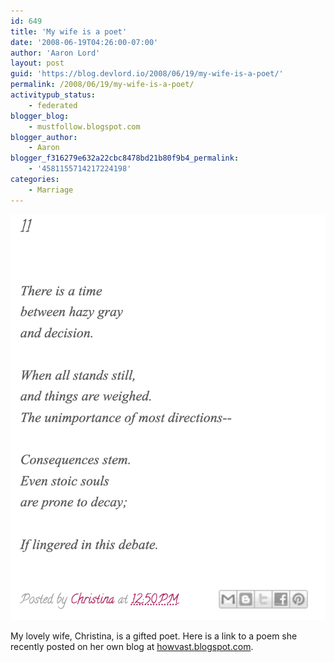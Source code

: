 ```yaml
---
id: 649
title: 'My wife is a poet'
date: '2008-06-19T04:26:00-07:00'
author: 'Aaron Lord'
layout: post
guid: 'https://blog.devlord.io/2008/06/19/my-wife-is-a-poet/'
permalink: /2008/06/19/my-wife-is-a-poet/
activitypub_status:
    - federated
blogger_blog:
    - mustfollow.blogspot.com
blogger_author:
    - Aaron
blogger_f316279e632a22cbc8478bd21b80f9b4_permalink:
    - '4581155714217224198'
categories:
    - Marriage
---
```


![screenshot of poem for posterity](/assets/img/2008/06/poem-11.png)

My lovely wife, Christina, is a gifted poet.  Here is a link to a poem she recently posted on her own blog at <a href="http://howvast.blogspot.com/2008/06/11.html">howvast.blogspot.com</a>.